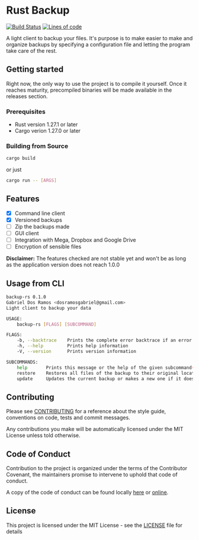 # Rust Backup

[![Build Status][t1]][t2] [![Lines of code][l1]][l2]

[t1]: https://travis-ci.org/gabo01/rust-backup.svg?branch=master
[t2]: https://travis-ci.org/gabo01/rust-backup
[l1]: https://tokei.rs/b1/github/gabo01/rust-backup
[l2]: https://github.com/gabo01/rust-backup

A light client to backup your files. It's purpose is to make easier to make and organize backups
by specifying a configuration file and letting the program take care of the rest.

## Getting started

Right now, the only way to use the project is to compile it yourself. Once it reaches maturity,
precompiled binaries will be made available in the releases section.

### Prerequisites

- Rust version 1.27.1 or later
- Cargo verion 1.27.0 or later

### Building from Source

```bash
cargo build
```

or just

```bash
cargo run -- [ARGS]
```

## Features

- [x] Command line client
- [x] Versioned backups
- [ ] Zip the backups made
- [ ] GUI client
- [ ] Integration with Mega, Dropbox and Google Drive
- [ ] Encryption of sensible files

**Disclaimer:** The features checked are not stable yet and won't be as long as the application
version does not reach 1.0.0

## Usage from CLI

```bash
backup-rs 0.1.0
Gabriel Dos Ramos <dosramosgabriel@gmail.com>
Light client to backup your data

USAGE:
    backup-rs [FLAGS] [SUBCOMMAND]

FLAGS:
    -b, --backtrace    Prints the complete error backtrace if an error is found
    -h, --help         Prints help information
    -V, --version      Prints version information

SUBCOMMANDS:
    help       Prints this message or the help of the given subcommand(s)
    restore    Restores all files of the backup to their original locations
    update     Updates the current backup or makes a new one if it does not exist
```

## Contributing

Please see [CONTRIBUTING](.github/CONTRIBUTING.md) for a reference about the style guide, conventions
on code, tests and commit messages.

Any contributions you make will be automatically licensed under the MIT License unless told
otherwise.

## Code of Conduct

Contribution to the project is organized under the terms of the Contributor Covenant, the
maintainers promise to intervene to uphold that code of conduct.

A copy of the code of conduct can be found locally [here][c1] or [online][c2].

[c1]: .github/CODE_OF_CONDUCT.md
[c2]: https://www.contributor-covenant.org/version/1/4/code-of-conduct.html

## License

This project is licensed under the MIT License - see the [LICENSE](LICENSE) file for details
